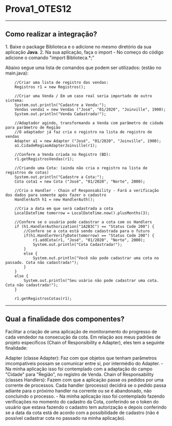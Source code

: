 # Prova1_OTES12

---

<h2> Como realizar a integração? </h2>
1. Baixe o package Biblioteca e o adicione no mesmo diretório da sua aplicação <b>Java</b>.
2. Na sua aplicação, faça o import - No começo do código adicione o comando "import Biblioteca.*;" 

Abaixo segue uma lista de comandos que podem ser utilizados: (estão no main.java):

		//Criar uma lista de registro das vendas:
		Registros r1 = new Registros();
				
		//Criar uma Venda / Em um caso real seria importado de outro sistema:
		System.out.println("Cadastre a Venda:");
		Vendas venda1 = new Vendas ("José", "01/2020", "Joinville", 1900);
		System.out.println("Venda Cadastrada!");

		//Adaptador agindo, transformando a Venda com parâmetro de cidade para parâmetro de Região
		//O adaptador já faz cria o registro na lista de registro de vendas
		Adapter a1 = new Adapter ("José", "01/2020", "Joinville", 1900);
		a1.CidadeRegiaoAdapterJoinville(r1);
		
		//Confere a Venda criada no Registro (BD):
		r1.getRegistrosVendas(r1);
		
		//Criando uma Cota: (ainda não cria o registro na lista de registros de cotas)
		System.out.println("Cadastre a Cota:");
		Cota cota1 = new Cota ("José", "01/2020", "Norte", 2000);
		
		//Crio o Handler - Chain of Responsability - Fará a verificação dos dados para somente após fazer o cadastro
		HandlerAuth h1 = new HandlerAuth();
		
		//Cria a data em que será cadastrada a cota
		LocalDateTime tomorrow = LocalDateTime.now().plusMonths(3);

		//Confere se o usuário pode cadastrar a cota com os Handlers
		if (h1.HandlerAuthorization("1A2B3C") == "Status Code 200") {
			//Confere se a cota está sendo cadastrada para o futuro
			if(h1.HandlerVerifyDate(tomorrow) == "Status Code 200") {
				r1.addCota(r1, "José", "01/2020", "Norte", 2000);
				System.out.println("Cota Cadastrada!");
			}
			else {
				System.out.println("Você não pode cadastrar uma cota no passado. Cota não cadastrada!");
			}
		}
		else {
			System.out.println("Seu usário não pode cadastrar uma cota. Cota não cadastrada!");
		}
		
		r1.getRegistrosCotas(r1);

---

<h2>Qual a finalidade dos componentes?</h2>

Facilitar a criação de uma aplicação de monitoramento do progresso de cada vendedor na consecução da cota.
Em relação aos meus padrões de projeto específicos (Chain of Responsibility e Adapter), eles tem a seguinte finalidade:

Adapter (classe Adapter): Faz com que objetos que tenham parâmetros imcompatíveis possam se comunicar entre si, por intermédio do Adapter. - Na minha aplicação isso foi contemplado com a adaptação do campo "Cidade" para "Região", no registro de Venda.
Chain of Responsability (classes Handlers): Fazem com que a aplicação passe os pedidos por uma corrente de processos. Cada handler (processo) decidirá se o pedido passa adiante para o próximo handler na corrente ou se é abandonado, não concluindo o processo. - Na minha aplicação isso foi contemplado fazendo verificações no momento do cadastro da Cota, conferindo se o token do usuário que estava fazendo o cadastro tem autorização e depois conferindo se a data da cota está de acordo com a possibilidade de cadastro (não é possível cadastrar cota no passado na minha aplicação).
